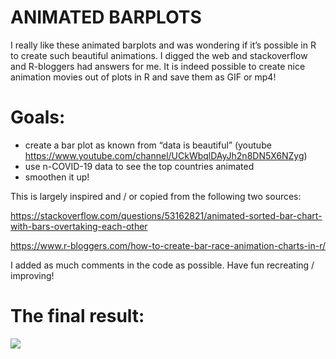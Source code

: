 ANIMATED BARPLOTS
================

I really like these animated barplots and was wondering if it’s possible
in R to create such beautiful animations. I digged the web and
stackoverflow and R-bloggers had answers for me. It is indeed possible
to create nice animation movies out of plots in R and save them as GIF
or mp4\!

# Goals:

  - create a bar plot as known from “data is beautiful” (youtube
    <https://www.youtube.com/channel/UCkWbqlDAyJh2n8DN5X6NZyg>)
  - use n-COVID-19 data to see the top countries animated
  - smoothen it up\!

This is largely inspired and / or copied from the following two
sources:

<https://stackoverflow.com/questions/53162821/animated-sorted-bar-chart-with-bars-overtaking-each-other>

<https://www.r-bloggers.com/how-to-create-bar-race-animation-charts-in-r/>

I added as much comments in the code as possible. Have fun recreating /
improving\!

# The final result:

![](confirmed_cases.gif)
